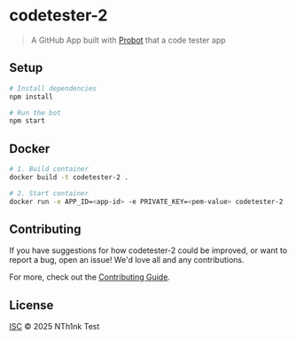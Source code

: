 # codetester-2

> A GitHub App built with [Probot](https://github.com/probot/probot) that a code tester app

## Setup

```sh
# Install dependencies
npm install

# Run the bot
npm start
```

## Docker

```sh
# 1. Build container
docker build -t codetester-2 .

# 2. Start container
docker run -e APP_ID=<app-id> -e PRIVATE_KEY=<pem-value> codetester-2
```

## Contributing

If you have suggestions for how codetester-2 could be improved, or want to report a bug, open an issue! We'd love all and any contributions.

For more, check out the [Contributing Guide](CONTRIBUTING.md).

## License

[ISC](LICENSE) © 2025 NTh1nk
Test